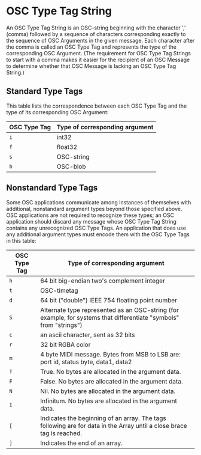# OSC Type Tag String

An OSC Type Tag String is an OSC-string beginning with the character ',' (comma) followed by a sequence of characters corresponding exactly to the sequence of OSC Arguments in the given message. Each character after the comma is called an OSC Type Tag and represents the type of the corresponding OSC Argument. (The requirement for OSC Type Tag Strings to start with a comma makes it easier for the recipient of an OSC Message to determine whether that OSC Message is lacking an OSC Type Tag String.)

## Standard Type Tags

This table lists the correspondence between each OSC Type Tag and the type of its corresponding OSC Argument:

| OSC Type Tag | Type of corresponding argument |
|--------------|--------------------------------|
| `i`          | int32                          |
| `f`          | float32                        |
| `s`          | OSC-string                     |
| `b`          | OSC-blob                       |

## Nonstandard Type Tags

Some OSC applications communicate among instances of themselves with additional, nonstandard argument types beyond those specified above. OSC applications are not required to recognize these types; an OSC application should discard any message whose OSC Type Tag String contains any unrecognized OSC Type Tags. An application that does use any additional argument types must encode them with the OSC Type Tags in this table:

| OSC Type Tag | Type of corresponding argument |
|--------------|--------------------------------|
| `h`          | 64 bit big-endian two's complement integer |
| `t`          | OSC-timetag |
| `d`          | 64 bit ("double") IEEE 754 floating point number |
| `S`          | Alternate type represented as an OSC-string (for example, for systems that differentiate "symbols" from "strings") |
| `c`          | an ascii character, sent as 32 bits |
| `r`          | 32 bit RGBA color |
| `m`          | 4 byte MIDI message. Bytes from MSB to LSB are: port id, status byte, data1, data2 |
| `T`          | True. No bytes are allocated in the argument data. |
| `F`          | False. No bytes are allocated in the argument data. |
| `N`          | Nil. No bytes are allocated in the argument data. |
| `I`          | Infinitum. No bytes are allocated in the argument data. |
| `[`          | Indicates the beginning of an array. The tags following are for data in the Array until a close brace tag is reached. |
| `]`          | Indicates the end of an array. |
